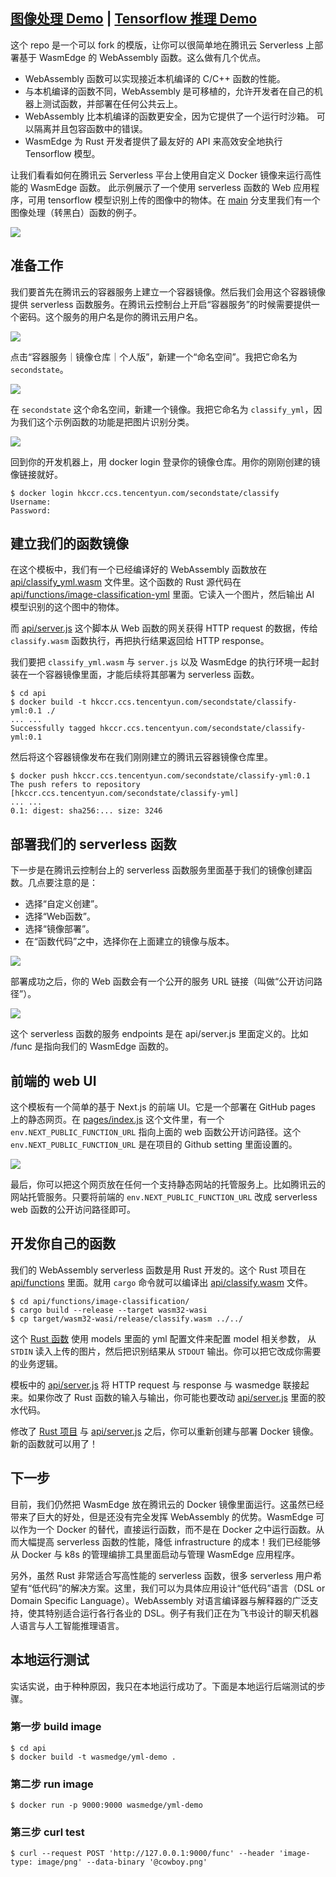 ## [图像处理 Demo](https://second-state.github.io/tencent-scf-wasm-runtime/) | [Tensorflow 推理 Demo](https://juntao.github.io/tencent-scf-wasm-runtime/)

这个 repo 是一个可以 fork 的模版，让你可以很简单地在腾讯云 Serverless 上部署基于 WasmEdge 的 WebAssembly 函数。这么做有几个优点。

* WebAssembly 函数可以实现接近本机编译的 C/C++ 函数的性能。
* 与本机编译的函数不同，WebAssembly 是可移植的，允许开发者在自己的机器上测试函数，并部署在任何公共云上。
* WebAssembly 比本机编译的函数更安全，因为它提供了一个运行时沙箱。 可以隔离并且包容函数中的错误。
* WasmEdge 为 Rust 开发者提供了最友好的 API 来高效安全地执行 Tensorflow 模型。

让我们看看如何在腾讯云 Serverless 平台上使用自定义 Docker 镜像来运行高性能的 WasmEdge 函数。 此示例展示了一个使用 serverless 函数的 Web 应用程序，可用 tensorflow 模型识别上传的图像中的物体。在 [main](https://github.com/second-state/tencent-scf-wasm-runtime/tree/main) 分支里我们有一个图像处理（转黑白）函数的例子。

![](tencent-scf-wasmedge-runtime.gif)

## 准备工作

我们要首先在腾讯云的容器服务上建立一个容器镜像。然后我们会用这个容器镜像提供 serverless 函数服务。在腾讯云控制台上开启“容器服务”的时候需要提供一个密码。这个服务的用户名是你的腾讯云用户名。

![](docs/images/password.png)

点击“容器服务｜镜像仓库｜个人版”，新建一个“命名空间”。我把它命名为 `secondstate`。

![](docs/images/create_container_repo.png)

在 `secondstate` 这个命名空间，新建一个镜像。我把它命名为 `classify_yml`，因为我们这个示例函数的功能是把图片识别分类。

![](docs/images/create_container_image.png)

回到你的开发机器上，用 docker login 登录你的镜像仓库。用你的刚刚创建的镜像链接就好。

```
$ docker login hkccr.ccs.tencentyun.com/secondstate/classify
Username:
Password:
```

## 建立我们的函数镜像

在这个模板中，我们有一个已经编译好的 WebAssembly 函数放在 [api/classify_yml.wasm](api/classify_yml.wasm) 文件里。这个函数的 Rust 源代码在 [api/functions/image-classification-yml](api/functions/image-classification-yml) 里面。它读入一个图片，然后输出 AI 模型识别的这个图中的物体。

而 [api/server.js](api/server.js) 这个脚本从 Web 函数的网关获得 HTTP request 的数据，传给 `classify.wasm` 函数执行，再把执行结果返回给 HTTP response。

我们要把 `classify_yml.wasm` 与 `server.js` 以及 WasmEdge 的执行环境一起封装在一个容器镜像里面，才能后续将其部署为 serverless 函数。

```
$ cd api
$ docker build -t hkccr.ccs.tencentyun.com/secondstate/classify-yml:0.1 ./
... ...
Successfully tagged hkccr.ccs.tencentyun.com/secondstate/classify-yml:0.1
```

然后将这个容器镜像发布在我们刚刚建立的腾讯云容器镜像仓库里。

```
$ docker push hkccr.ccs.tencentyun.com/secondstate/classify-yml:0.1
The push refers to repository [hkccr.ccs.tencentyun.com/secondstate/classify-yml]
... ...
0.1: digest: sha256:... size: 3246
```

## 部署我们的 serverless 函数

下一步是在腾讯云控制台上的 serverless 函数服务里面基于我们的镜像创建函数。几点要注意的是：

* 选择“自定义创建”。
* 选择“Web函数”。
* 选择“镜像部署”。
* 在“函数代码”之中，选择你在上面建立的镜像与版本。

![](docs/images/create_function.png)

部署成功之后，你的 Web 函数会有一个公开的服务 URL 链接（叫做“公开访问路径”）。

![](docs/images/web_function_url.png)

这个 serverless 函数的服务 endpoints 是在 api/server.js 里面定义的。比如 /func 是指向我们的 WasmEdge 函数的。

## 前端的 web UI

这个模板有一个简单的基于 Next.js 的前端 UI。它是一个部署在 GitHub pages 上的静态网页。在 [pages/index.js](pages/index.js) 这个文件里，有一个 `env.NEXT_PUBLIC_FUNCTION_URL` 指向上面的 web 函数公开访问路径。这个 `env.NEXT_PUBLIC_FUNCTION_URL` 是在项目的 Github setting 里面设置的。

![](docs/images/github_pages_env.png)

最后，你可以把这个网页放在任何一个支持静态网站的托管服务上。比如腾讯云的网站托管服务。只要将前端的 `env.NEXT_PUBLIC_FUNCTION_URL` 改成 serverless web 函数的公开访问路径即可。

## 开发你自己的函数

我们的 WebAssembly serverless 函数是用 Rust 开发的。这个 Rust 项目在 [api/functions](api/functions) 里面。就用 `cargo` 命令就可以编译出 [api/classify.wasm](api/classify_yml.wasm) 文件。

```
$ cd api/functions/image-classification/
$ cargo build --release --target wasm32-wasi
$ cp target/wasm32-wasi/release/classify.wasm ../../
```

这个 [Rust 函数](api/functions/image-classification-yml/src/main.rs) 使用 models 里面的 yml 配置文件来配置 model 相关参数， 从 `STDIN` 读入上传的图片，然后把识别结果从 `STDOUT` 输出。你可以把它改成你需要的业务逻辑。

模板中的 [api/server.js](api/server.js) 将 HTTP request 与 response 与 wasmedge 联接起来。如果你改了 Rust 函数的输入与输出，你可能也要改动 [api/server.js](api/server.js) 里面的胶水代码。

修改了 [Rust 项目](api/functions/image-classification-yml/) 与 [api/server.js](api/server.js) 之后，你可以重新创建与部署 Docker 镜像。新的函数就可以用了！

## 下一步

目前，我们仍然把 WasmEdge 放在腾讯云的 Docker 镜像里面运行。这虽然已经带来了巨大的好处，但是还没有完全发挥 WebAssembly 的优势。WasmEdge 可以作为一个 Docker 的替代，直接运行函数，而不是在 Docker 之中运行函数。从而大幅提高 serverless 函数的性能，降低 infrastructure 的成本！我们已经能够从 Docker 与 k8s 的管理编排工具里面启动与管理 WasmEdge 应用程序。

另外，虽然 Rust 非常适合写高性能的 serverless 函数，很多 serverless 用户希望有“低代码”的解决方案。这里，我们可以为具体应用设计“低代码”语言（DSL or Domain Specific Language）。WebAssembly 对语言编译器与解释器的广泛支持，使其特别适合运行各行各业的 DSL。例子有我们正在为飞书设计的聊天机器人语言与人工智能推理语言。

## 本地运行测试

实话实说，由于种种原因，我只在本地运行成功了。下面是本地运行后端测试的步骤。

### 第一步 build image
```shell
$ cd api
$ docker build -t wasmedge/yml-demo .
```

### 第二步 run image
```shell
$ docker run -p 9000:9000 wasmedge/yml-demo
```

### 第三步 curl test
```shell
$ curl --request POST 'http://127.0.0.1:9000/func' --header 'image-type: image/png' --data-binary '@cowboy.png'
```